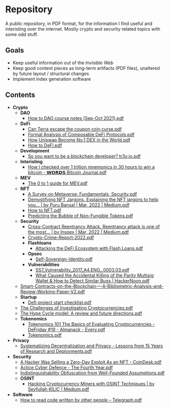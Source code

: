 # Repository

A public repository, in PDF format, for the information I find useful and interisting over the internet. Mostly crypto and security related topics with some odd stuff.

## Goals

* Keep useful information out of the _Invisible Web_
* Keep good content pieces as long-term artifacts (PDF files), unaltered by future layout / structural changes
* Implement index generation software

## Contents

* **Crypto**
    * **DAO**
        * [How to DAO course notes (Sep-Oct 2021).pdf](https://github.com/nelo-crypto/repository/tree/main/Crypto%2FDAO%2FHow%20to%20DAO%20course%20notes%20(Sep-Oct%202021).pdf)
    * **DeFi**
        * [Can Terra escape the coupon coin curse.pdf](https://github.com/nelo-crypto/repository/tree/main/Crypto%2FDeFi%2FCan%20Terra%20escape%20the%20coupon%20coin%20curse.pdf)
        * [Formal Analysis of Composable DeFi Protocols.pdf](https://github.com/nelo-crypto/repository/tree/main/Crypto%2FDeFi%2FFormal%20Analysis%20of%20Composable%20DeFi%20Protocols.pdf)
        * [How Uniswap Become No.1 DEX in the World.pdf](https://github.com/nelo-crypto/repository/tree/main/Crypto%2FDeFi%2FHow%20Uniswap%20Become%20No.1%20DEX%20in%20the%20World.pdf)
        * [How to DeFi.pdf](https://github.com/nelo-crypto/repository/tree/main/Crypto%2FDeFi%2FHow%20to%20DeFi.pdf)
    * **Development**
        * [So you want to be a blockchain developer? tr3y.io.pdf](https://github.com/nelo-crypto/repository/tree/main/Crypto%2FDevelopment%2FSo%20you%20want%20to%20be%20a%20blockchain%20developer%3F%20tr3y.io.pdf)
    * **Interisting**
        * [How I checked over 1 trillion mnemonics in 30 hours to win a bitcoin - 𝗪𝗢𝗥𝗗𝗦 Bitcoin Journal.pdf](https://github.com/nelo-crypto/repository/tree/main/Crypto%2FInteristing%2FHow%20I%20checked%20over%201%20trillion%20mnemonics%20in%2030%20hours%20to%20win%20a%20bitcoin%20-%20%F0%9D%97%AA%F0%9D%97%A2%F0%9D%97%A5%F0%9D%97%97%F0%9D%97%A6%20Bitcoin%20Journal.pdf)
    * **MEV**
        * [The 0 to 1 guide for MEV.pdf](https://github.com/nelo-crypto/repository/tree/main/Crypto%2FMEV%2FThe%200%20to%201%20guide%20for%20MEV.pdf)
    * **NFT**
        * [A Survey on Metaverse: Fundamentals, Security.pdf](https://github.com/nelo-crypto/repository/tree/main/Crypto%2FNFT%2FA%20Survey%20on%20Metaverse%3A%20Fundamentals%2C%20Security.pdf)
        * [Demystifying NFT Jargons. Explaining the NFT jargons to help you… | by Puru Bansal | Mar, 2022 | Medium.pdf](https://github.com/nelo-crypto/repository/tree/main/Crypto%2FNFT%2FDemystifying%20NFT%20Jargons.%20Explaining%20the%20NFT%20jargons%20to%20help%20you%E2%80%A6%20%7C%20by%20Puru%20Bansal%20%7C%20Mar%2C%202022%20%7C%20Medium.pdf)
        * [How to NFT.pdf](https://github.com/nelo-crypto/repository/tree/main/Crypto%2FNFT%2FHow%20to%20NFT.pdf)
        * [Predicting the Bubble of Non-Fungible Tokens.pdf](https://github.com/nelo-crypto/repository/tree/main/Crypto%2FNFT%2FPredicting%20the%20Bubble%20of%20Non-Fungible%20Tokens.pdf)
    * **Security**
        * [Cross-Contract Reentrancy Attack. Reentrancy attack is one of the most… | by Inspex | Mar, 2022 | Medium.pdf](https://github.com/nelo-crypto/repository/tree/main/Crypto%2FSecurity%2FCross-Contract%20Reentrancy%20Attack.%20Reentrancy%20attack%20is%20one%20of%20the%20most%E2%80%A6%20%7C%20by%20Inspex%20%7C%20Mar%2C%202022%20%7C%20Medium.pdf)
        * [Crypto-Crime-Report-2022.pdf](https://github.com/nelo-crypto/repository/tree/main/Crypto%2FSecurity%2FCrypto-Crime-Report-2022.pdf)
        * **Flashloans**
            * [Attacking the DeFi Ecosystem with Flash Loans.pdf](https://github.com/nelo-crypto/repository/tree/main/Crypto%2FSecurity%2FFlashloans%2FAttacking%20the%20DeFi%20Ecosystem%20with%20Flash%20Loans.pdf)
        * **Opsec**
            * [Self-Sovereign-Identity.pdf](https://github.com/nelo-crypto/repository/tree/main/Crypto%2FSecurity%2FOpsec%2FSelf-Sovereign-Identity.pdf)
        * **Vulnerabilities**
            * [SS7_Vulnerability_2017_A4.ENG_.0003.03.pdf](https://github.com/nelo-crypto/repository/tree/main/Crypto%2FSecurity%2FVulnerabilities%2FSS7_Vulnerability_2017_A4.ENG_.0003.03.pdf)
            * [What Caused the Accidental Killing of the Parity Multisig Wallet & How to Detect Similar Bugs | HackerNoon.pdf](https://github.com/nelo-crypto/repository/tree/main/Crypto%2FSecurity%2FVulnerabilities%2FWhat%20Caused%20the%20Accidental%20Killing%20of%20the%20Parity%20Multisig%20Wallet%20%26%20How%20to%20Detect%20Similar%20Bugs%20%7C%20HackerNoon.pdf)
    * [Smart-Contracts-on-the-Blockchain-–-A-Bibliometric-Analysis-and-Review-Working-Paper-V2.pdf](https://github.com/nelo-crypto/repository/tree/main/Crypto%2FSmart-Contracts-on-the-Blockchain-%E2%80%93-A-Bibliometric-Analysis-and-Review-Working-Paper-V2.pdf)
    * **Startup**
        * [Defi project start checklist.pdf](https://github.com/nelo-crypto/repository/tree/main/Crypto%2FStartup%2FDefi%20project%20start%20checklist.pdf)
    * [The Challenges of Investigating Cryptocurrencies.pdf](https://github.com/nelo-crypto/repository/tree/main/Crypto%2FThe%20Challenges%20of%20Investigating%20Cryptocurrencies.pdf)
    * [The Hype Cycle model: A review and future directions.pdf](https://github.com/nelo-crypto/repository/tree/main/Crypto%2FThe%20Hype%20Cycle%20model%3A%20A%20review%20and%20future%20directions.pdf)
    * **Tokenomics**
        * [Tokenomics 101 The Basics of Evaluating Cryptocurrencies - DeFriday #19 - Almanack - Every.pdf](https://github.com/nelo-crypto/repository/tree/main/Crypto%2FTokenomics%2FTokenomics%20101%20The%20Basics%20of%20Evaluating%20Cryptocurrencies%20-%20DeFriday%20%2319%20-%20Almanack%20-%20Every.pdf)
        * [Tokenomics.pdf](https://github.com/nelo-crypto/repository/tree/main/Crypto%2FTokenomics%2FTokenomics.pdf)
* **Privacy**
    * [Systematizing Decentralization and Privacy - Lessons from 15 Years of Research and Deployments.pdf](https://github.com/nelo-crypto/repository/tree/main/Privacy%2FSystematizing%20Decentralization%20and%20Privacy%20-%20Lessons%20from%2015%20Years%20of%20Research%20and%20Deployments.pdf)
* **Security**
    * [A Hacker Was Selling a Zero-Day Exploit As an NFT - CoinDesk.pdf](https://github.com/nelo-crypto/repository/tree/main/Security%2FA%20Hacker%20Was%20Selling%20a%20Zero-Day%20Exploit%20As%20an%20NFT%20-%20CoinDesk.pdf)
    * [Actice Cyber Defence - The Fourth Year.pdf](https://github.com/nelo-crypto/repository/tree/main/Security%2FActice%20Cyber%20Defence%20-%20The%20Fourth%20Year.pdf)
    * [Indistinguishability Obfuscation from Well-Founded Assumptions.pdf](https://github.com/nelo-crypto/repository/tree/main/Security%2FIndistinguishability%20Obfuscation%20from%20Well-Founded%20Assumptions.pdf)
    * **OSINT**
        * [Hacking Cryptocurrency Miners with OSINT Techniques | by Seyfullah KILIÇ | Medium.pdf](https://github.com/nelo-crypto/repository/tree/main/Security%2FOSINT%2FHacking%20Cryptocurrency%20Miners%20with%20OSINT%20Techniques%20%7C%20by%20Seyfullah%20KILI%C3%87%20%7C%20Medium.pdf)
* **Software**
    * [How to read code written by other people – Telegraph.pdf](https://github.com/nelo-crypto/repository/tree/main/Software%2FHow%20to%20read%20code%20written%20by%20other%20people%20%E2%80%93%20Telegraph.pdf)
